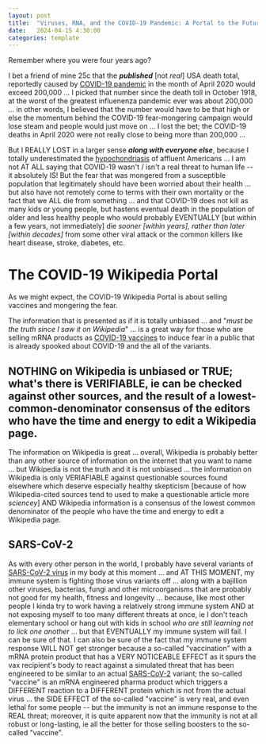 ```yaml
---
layout: post
title:  "Viruses, RNA, and the COVID-19 Pandemic: A Portal to the Future of Soil Microbiology?"
date:   2024-04-15 4:30:00
categories: template
---
```



Remember where you were four years ago?

I bet a friend of mine 25c that the ***published*** [not *real*] USA death total, reportedly caused by [COVID-19 pandemic](https://en.wikipedia.org/wiki/COVID-19_pandemic) in the month of April 2020 would exceed 200,000 ... I picked that number since the death toll in October 1918, at the worst of the greatest influenenza pandemic ever was about 200,000 ... in other words, I believed that the number would have to be that high or else the momentum behind the COVID-19 fear-mongering campaign would lose steam and people would just move on ... I lost the bet; the COVID-19 deaths in April 2020 were not really close to being more than 200,000 ... 

But I REALLY LOST in a larger sense ***along with everyone else***, because I totally underestimated the [hypochondriasis](https://en.wikipedia.org/wiki/Hypochondriasis) of affluent Americans ... I am not AT ALL saying that COVID-19 wasn't / isn't a real threat to human life -- it absolutely IS!  But the fear that was mongered from a susceptible population that legitimately should have been worried about their health ... but also have not remotely come to terms with their own mortality or the fact that we ALL die from something ... and that COVID-19 does not kill as many kids or young people, but hastens eventual death in the population of older and less healthy people who would probably EVENTUALLY [but within a few years, not immediately] die *sooner [within years], rather than later [within decades]* from some other viral attack or the common killers like heart disease, stroke, diabetes, etc.


# The COVID-19 Wikipedia Portal

As we might expect, the COVID-19 Wikipedia Portal is about selling vaccines and mongering the fear.

The information that is presented as if it is totally unbiased ... and "*must be the truth since I saw it on Wikipedia*" ... is a great way for those who are selling mRNA products as [COVID-19 vaccines](https://en.wikipedia.org/wiki/COVID-19_vaccine) to induce fear in a public that is already spooked about COVID-19 and the all of the variants. 

## NOTHING on Wikipedia is unbiased or TRUE; what's there is VERIFIABLE, ie can be checked against other sources, and the result of a lowest-common-denominator consensus of the editors who have the time and energy to edit a Wikipedia page.

The information on Wikipedia is great ... overall, Wikipedia is probably better than any other source of information on the internet that you want to name ... but Wikipedia is not the truth and it is not unbiased ... the information on Wikipedia is only VERIAFIABLE against questionable sources found elsewhere which deserve especially healthy skepticism [because of how Wikipedia-cited sources tend to used to make a questionable article more *sciencey*] AND Wikipedia information is a consensus of the lowest common denominator of the people who have the time and energy to edit a Wikipedia page. 

## SARS-CoV-2

As with every other person in the world, I probably have several variants of [SARS-CoV-2 virus](https://en.wikipedia.org/wiki/SARS-CoV-2) in my body at this moment ... and AT THIS MOMENT, my immune system is fighting those virus variants off ... along with a bajillion other viruses, bacterias, fungi and other microorganisms that are probably not good for my health, fitness and longevity ... because, like most other people I kinda try to work having a relatively strong immune system AND at not exposing myself to too many different threats at once, ie I don't teach elementary school or hang out with kids in school *who are still learning not to lick one another* ... but that EVENTUALLY my immune system will fail. I can be sure of that.  I can also be sure of the fact that my immune system response WILL NOT get stronger because a so-called "vaccination" with a mRNA protein product that has a VERY NOTICEABLE EFFECT as it spurs the vax recipient's body to react against a simulated threat that has been engineered to be similar to an actual [SARS-CoV-2](https://en.wikipedia.org/wiki/SARS-CoV-2) variant; the so-called "vaccine" is an mRNA engineered pharma product which triggers a DIFFERENT reaction to a DIFFERENT protein which is not from the actual virus ... the SIDE EFFECT of the so-called "vaccine" is very real, and even lethal for some people -- but the immunity is not an immune response to the REAL threat; moreover, it is quite apparent now that the immunity is not at all robust or long-lasting, ie all the better for those selling boosters to the so-called "vaccine". 